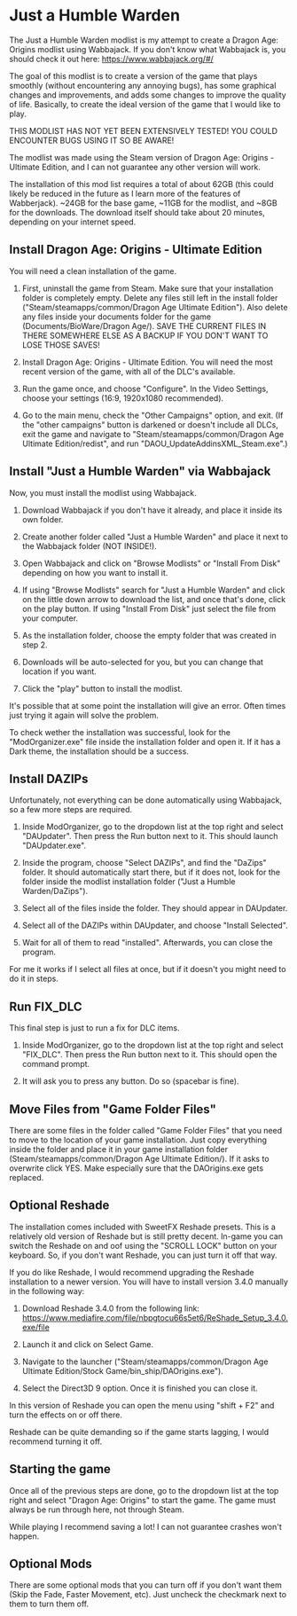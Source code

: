 # Just a Humble Warden

The Just a Humble Warden modlist is my attempt to create a Dragon Age: Origins modlist using Wabbajack. If you don't know what Wabbajack is, you should check it out here: <https://www.wabbajack.org/#/>

The goal of this modlist is to create a version of the game that plays smoothly (without encountering any annoying bugs), has some graphical changes and improvements, and adds some changes to improve the quality of life. Basically, to create the ideal version of the game that I would like to play.

THIS MODLIST HAS NOT YET BEEN EXTENSIVELY TESTED! YOU COULD ENCOUNTER BUGS USING IT SO BE AWARE!

The modlist was made using the Steam version of Dragon Age: Origins - Ultimate Edition, and I can not guarantee any other version will work.

The installation of this mod list requires a total of about 62GB (this could likely be reduced in the future as I learn more of the features of Wabberjack). ~24GB for the base game, ~11GB for the modlist, and ~8GB for the downloads. The download itself should take about 20 minutes, depending on your internet speed.

## Install Dragon Age: Origins - Ultimate Edition

You will need a clean installation of the game.

1. First, uninstall the game from Steam. Make sure that your installation folder is completely empty. Delete any files still left in the install folder ("Steam/steamapps/common/Dragon Age Ultimate Edition"). Also delete any files inside your documents folder for the game (Documents/BioWare/Dragon Age/). SAVE THE CURRENT FILES IN THERE SOMEWHERE ELSE AS A BACKUP IF YOU DON'T WANT TO LOSE THOSE SAVES!

2. Install Dragon Age: Origins - Ultimate Edition. You will need the most recent version of the game, with all of the DLC's available.

3. Run the game once, and choose "Configure". In the Video Settings, choose your settings (16:9, 1920x1080 recommended). 

4. Go to the main menu, check the "Other Campaigns" option, and exit. (If the "other campaigns" button is darkened or doesn't include all DLCs, exit the game and navigate to "Steam/steamapps/common/Dragon Age Ultimate Edition/redist", and run "DAOU_UpdateAddinsXML_Steam.exe".)

## Install "Just a Humble Warden" via Wabbajack

Now, you must install the modlist using Wabbajack.

1. Download Wabbajack if you don't have it already, and place it inside its own folder.

2. Create another folder called "Just a Humble Warden" and place it next to the Wabbajack folder (NOT INSIDE!).

3. Open Wabbajack and click on "Browse Modlists" or "Install From Disk" depending on how you want to install it.

3. If using "Browse Modlists" search for "Just a Humble Warden" and click on the little down arrow to download the list, and once that's done, click on the play button. If using "Install From Disk" just select the file from your computer.

4. As the installation folder, choose the empty folder that was created in step 2.

5. Downloads will be auto-selected for you, but you can change that location if you want. 

6. Click the "play" button to install the modlist.

It's possible that at some point the installation will give an error. Often times just trying it again will solve the problem.

To check wether the installation was successful, look for the "ModOrganizer.exe" file inside the installation folder and open it. If it has a Dark theme, the installation should be a success.

## Install DAZIPs

Unfortunately, not everything can be done automatically using Wabbajack, so a few more steps are required.

1. Inside ModOrganizer, go to the dropdown list at the top right and select "DAUpdater". Then press the Run button next to it. This should launch "DAUpdater.exe".

2. Inside the program, choose "Select DAZIPs", and find the "DaZips" folder. It should automatically start there, but if it does not, look for the folder inside the modlist installation folder ("Just a Humble Warden/DaZips"). 

3. Select all of the files inside the folder. They should appear in DAUpdater.

4. Select all of the DAZIPs within DAUpdater, and choose "Install Selected".

5. Wait for all of them to read "installed". Afterwards, you can close the program.

For me it works if I select all files at once, but if it doesn't you might need to do it in steps.

## Run FIX_DLC

This final step is just to run a fix for DLC items.

1. Inside ModOrganizer, go to the dropdown list at the top right and select "FIX_DLC". Then press the Run button next to it. This should open the command prompt.

2. It will ask you to press any button. Do so (spacebar is fine).

## Move Files from "Game Folder Files"

There are some files in the folder called "Game Folder Files" that you need to move to the location of your game installation. Just copy everything inside the folder and place it in your game installation folder (Steam/steamapps/common/Dragon Age Ultimate Edition/). If it asks to overwrite click YES. Make especially sure that the DAOrigins.exe gets replaced.

## Optional Reshade

The installation comes included with SweetFX Reshade presets. This is a relatively old version of Reshade but is still pretty decent. In-game you can switch the Reshade on and oof using the "SCROLL LOCK" button on your keyboard. So, if you don't want Reshade, you can just turn it off that way. 

If you do like Reshade, I would recommend upgrading the Reshade installation to a newer version. You will have to install version 3.4.0 manually in the following way:

1. Download Reshade 3.4.0 from the following link: https://www.mediafire.com/file/nbpgtocu66s5et6/ReShade_Setup_3.4.0.exe/file

2. Launch it and click on Select Game.

3. Navigate to the launcher ("Steam/steamapps/common/Dragon Age Ultimate Edition/Stock Game/bin_ship/DAOrigins.exe").

4. Select the Direct3D 9 option. Once it is finished you can close it.

In this version of Reshade you can open the menu using "shift + F2" and turn the effects on or off there.

Reshade can be quite demanding so if the game starts lagging, I would recommend turning it off.

## Starting the game

Once all of the previous steps are done, go to the dropdown list at the top right and select "Dragon Age: Origins" to start the game. The game must always be run through here, not through Steam.

While playing I recommend saving a lot! I can not guarantee crashes won't happen.

## Optional Mods

There are some optional mods that you can turn off if you don't want them (Skip the Fade, Faster Movement, etc). Just uncheck the checkmark next to them to turn them off.
